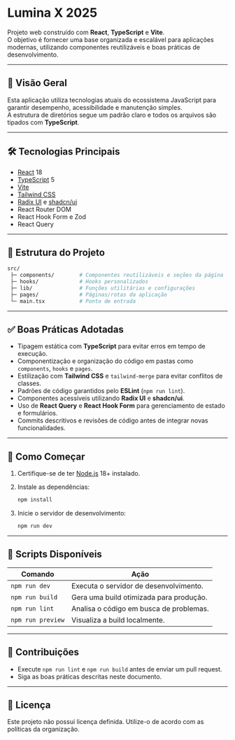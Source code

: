 # Lumina X 2025

Projeto web construído com **React**, **TypeScript** e **Vite**.  
O objetivo é fornecer uma base organizada e escalável para aplicações modernas, utilizando componentes reutilizáveis e boas práticas de desenvolvimento.

---

## 📖 Visão Geral

Esta aplicação utiliza tecnologias atuais do ecossistema JavaScript para garantir desempenho, acessibilidade e manutenção simples.  
A estrutura de diretórios segue um padrão claro e todos os arquivos são tipados com **TypeScript**.

---

## 🛠 Tecnologias Principais

- [React](https://reactjs.org/) 18  
- [TypeScript](https://www.typescriptlang.org/) 5  
- [Vite](https://vitejs.dev/)  
- [Tailwind CSS](https://tailwindcss.com/)  
- [Radix UI](https://www.radix-ui.com/) e [shadcn/ui](https://ui.shadcn.com/)  
- React Router DOM  
- React Hook Form e Zod  
- React Query  

---

## 📂 Estrutura do Projeto

```bash
src/
 ├─ components/        # Componentes reutilizáveis e seções da página
 ├─ hooks/             # Hooks personalizados
 ├─ lib/               # Funções utilitárias e configurações
 ├─ pages/             # Páginas/rotas da aplicação
 └─ main.tsx           # Ponto de entrada
```

---

## ✅ Boas Práticas Adotadas

- Tipagem estática com **TypeScript** para evitar erros em tempo de execução.  
- Componentização e organização do código em pastas como `components`, `hooks` e `pages`.  
- Estilização com **Tailwind CSS** e `tailwind-merge` para evitar conflitos de classes.  
- Padrões de código garantidos pelo **ESLint** (`npm run lint`).  
- Componentes acessíveis utilizando **Radix UI** e **shadcn/ui**.  
- Uso de **React Query** e **React Hook Form** para gerenciamento de estado e formulários.  
- Commits descritivos e revisões de código antes de integrar novas funcionalidades.  

---

## 🚀 Como Começar

1. Certifique-se de ter [Node.js](https://nodejs.org/) 18+ instalado.  
2. Instale as dependências:  

   ```bash
   npm install
   ```

3. Inicie o servidor de desenvolvimento:  

   ```bash
   npm run dev
   ```

---

## 📜 Scripts Disponíveis

| Comando            | Ação                                       |
|--------------------|--------------------------------------------|
| `npm run dev`      | Executa o servidor de desenvolvimento.     |
| `npm run build`    | Gera uma build otimizada para produção.    |
| `npm run lint`     | Analisa o código em busca de problemas.    |
| `npm run preview`  | Visualiza a build localmente.              |

---

## 🤝 Contribuições

- Execute `npm run lint` e `npm run build` antes de enviar um pull request.  
- Siga as boas práticas descritas neste documento.  

---

## 📄 Licença

Este projeto não possui licença definida. Utilize-o de acordo com as políticas da organização.

